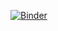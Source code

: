[![Binder](https://mybinder.org/badge_logo.svg)](https://mybinder.org/v2/gh/ravibanks54/PokerNowAnalysis/HEAD?filepath=index.ipynb)
